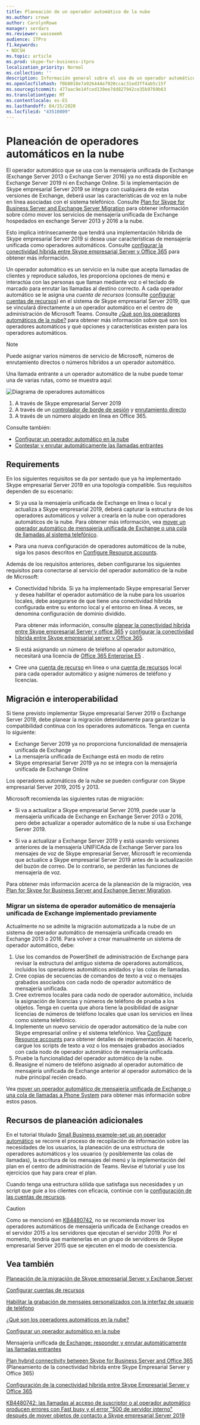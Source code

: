 ```yaml
---
title: Planeación de un operador automático de la nube
ms.author: crowe
author: CarolynRowe
manager: serdars
ms.reviewer: wasseemh
audience: ITPro
f1.keywords:
- NOCSH
ms.topic: article
ms.prod: skype-for-business-itpro
localization_priority: Normal
ms.collection: ''
description: Información general sobre el uso de un operador automático de la nube con Skype empresarial Server 2019
ms.openlocfilehash: f0b8018e7a926444e7920ccac31ed3ff4ab5c15f
ms.sourcegitcommit: 477aac9e14fced139ee7dd827942ce35b9769b63
ms.translationtype: MT
ms.contentlocale: es-ES
ms.lasthandoff: 04/15/2020
ms.locfileid: "43510809"
---
```

# <a name="plan-cloud-auto-attendants"></a>Planeación de operadores automáticos en la nube

El operador automático que se usa con la mensajería unificada de Exchange (Exchange Server 2013 o Exchange Server 2016) ya no está disponible en Exchange Server 2019 ni en Exchange Online. Si la implementación de Skype empresarial Server 2019 se integra con cualquiera de estas versiones de Exchange, deberá usar las características de voz en la nube en línea asociadas con el sistema telefónico. Consulte [Plan for Skype for Business Server and Exchange Server Migration](plan-um-migration.md) para obtener información sobre cómo mover los servicios de mensajería unificada de Exchange hospedados en exchange Server 2013 y 2016 a la nube.

Esto implica intrínsecamente que tendrá una implementación híbrida de Skype empresarial Server 2019 si desea usar características de mensajería unificada como operadores automáticos. Consulte [configurar la conectividad híbrida entre Skype empresarial Server y Office 365](configure-hybrid-connectivity.md) para obtener más información.

Un operador automático es un servicio en la nube que acepta llamadas de clientes y reproduce saludos, les proporciona opciones de menú e interactúa con las personas que llaman mediante voz o el teclado de marcado para enrutar las llamadas al destino correcto. A cada operador automático se le asigna una *cuenta de recursos* (consulte [configurar cuentas de recursos](configure-onprem-ra.md)) en el sistema de Skype empresarial Server 2019, que se vinculará directamente a un operador automático en el centro de administración de Microsoft Teams. Consulte [¿Qué son los operadores automáticos de la nube?](/SkypeForBusiness/what-is-phone-system-in-office-365/what-are-phone-system-auto-attendants.md) para obtener más información sobre qué son los operadores automáticos y qué opciones y características existen para los operadores automáticos.

> [!NOTE]
> Puede asignar varios números de servicio de Microsoft, números de enrutamiento directos o números híbridos a un operador automático.

Una llamada entrante a un operador automático de la nube puede tomar una de varias rutas, como se muestra aquí:

![Diagrama de operadores automáticos](../../SfBServer2019/media/AA-plan-concept.png)

1. A través de Skype empresarial Server 2019
2. A través de un [controlador de borde de sesión](/MicrosoftTeams/direct-routing-border-controllers.md) y [enrutamiento directo](/MicrosoftTeams/direct-routing-plan.md)
3. A través de un número alojado en línea en Office 365.

Consulte también:

- [Configurar un operador automático en la nube](/microsoftteams/create-a-phone-system-auto-attendant)
- [Contestar y enrutar automáticamente las llamadas entrantes](https://docs.microsoft.com/exchange/voice-mail-unified-messaging/automatically-answer-and-route-calls/automatically-answer-and-route-calls)

## <a name="requirements"></a>Requirements

En los siguientes requisitos se da por sentado que ya ha implementado Skype empresarial Server 2019 en una topología compatible.  Sus requisitos dependen de su escenario:

- Si ya usa la mensajería unificada de Exchange en línea o local y actualiza a Skype empresarial 2019, deberá capturar la estructura de los operadores automáticos y volver a crearla en la nube con operadores automáticos de la nube. Para obtener más información, vea [mover un operador automático de mensajería unificada de Exchange o una cola de llamadas al sistema telefónico](configure-onprem-ra.md#moving-an-exchange-um-auto-attendant-or-call-queue-to-phone-system).

- Para una nueva configuración de operadores automáticos de la nube, siga los pasos descritos en [Configure Resource accounts](configure-onprem-ra.md).

Además de los requisitos anteriores, deben configurarse los siguientes requisitos para conectarse al servicio del operador automático de la nube de Microsoft:

- Conectividad híbrida. Si ya ha implementado Skype empresarial Server y desea habilitar el operador automático de la nube para los usuarios locales, debe asegurarse de que tiene una conectividad híbrida configurada entre su entorno local y el entorno en línea. A veces, se denomina configuración de dominio dividido.

   Para obtener más información, consulte [planear la conectividad híbrida entre Skype empresarial Server y office 365](plan-hybrid-connectivity.md) y [configurar la conectividad híbrida entre Skype empresarial server y Office 365](configure-hybrid-connectivity.md).

- Si está asignando un número de teléfono al operador automático, necesitará una licencia de [Office 365 Enterprise E5](/skypeforbusiness/skype-for-business-and-microsoft-teams-add-on-licensing/license-options-based-on-your-plan/office-365-enterprise-e5-with-audio-conferencing) .
- Cree una [cuenta de recurso](/MicrosoftTeams/manage-resource-accounts.md) en línea o una [cuenta de recursos](configure-onprem-ra.md) local para cada operador automático y asigne números de teléfono y licencias. 

## <a name="migration-and-interoperability"></a>Migración e interoperabilidad

Si tiene previsto implementar Skype empresarial Server 2019 o Exchange Server 2019, debe planear la migración detenidamente para garantizar la compatibilidad continua con los operadores automáticos. Tenga en cuenta lo siguiente:

- Exchange Server 2019 ya no proporciona funcionalidad de mensajería unificada de Exchange
- La mensajería unificada de Exchange está en modo de retiro
- Skype empresarial Server 2019 ya no se integra con la mensajería unificada de Exchange Online

Los operadores automáticos de la nube se pueden configurar con Skype empresarial Server 2019, 2015 y 2013.

Microsoft recomienda las siguientes rutas de migración:

- Si va a actualizar a Skype empresarial Server 2019, puede usar la mensajería unificada de Exchange en Exchange Server 2013 o 2016, pero debe actualizar a operador automático de la nube si usa Exchange Server 2019.

- Si va a actualizar a Exchange Server 2019 y está usando versiones anteriores de la mensajería UNIFICAda de Exchange Server para los mensajes de voz de Skype empresarial Server, Microsoft le recomienda que actualice a Skype empresarial Server 2019 antes de la actualización del buzón de correo.  De lo contrario, se perderán las funciones de mensajería de voz.

Para obtener más información acerca de la planeación de la migración, vea [Plan for Skype for Business Server and Exchange Server Migration](plan-um-migration.md).

### <a name="migrating-a-previously-implemented-exchange-um-auto-attendant-system"></a>Migrar un sistema de operador automático de mensajería unificada de Exchange implementado previamente

Actualmente no se admite la migración automatizada a la nube de un sistema de operador automático de mensajería unificada creado en Exchange 2013 o 2016. Para volver a crear manualmente un sistema de operador automático, debe:

1. Use los comandos de PowerShell de administración de Exchange para revisar la estructura del antiguo sistema de operadores automáticos, incluidos los operadores automáticos anidados y las colas de llamadas.  
2. Cree copias de secuencias de comandos de texto a voz o mensajes grabados asociados con cada nodo de operador automático de mensajería unificada.
3. Cree extremos locales para cada nodo de operador automático, incluida la asignación de licencias y números de teléfono de prueba a los objetos. Tenga en cuenta que ahora tiene la posibilidad de asignar licencias de números de teléfono locales que usan los servicios en línea como sistema telefónico.
4. Implemente un nuevo servicio de operador automático de la nube con Skype empresarial online y el sistema telefónico. Vea [Configure Resource accounts](configure-onprem-ra.md) para obtener detalles de implementación. Al hacerlo, cargue los scripts de texto a voz o los mensajes grabados asociados con cada nodo de operador automático de mensajería unificada.
5. Pruebe la funcionalidad del operador automático de la nube.
6. Reasigne el número de teléfono asignado al operador automático de mensajería unificada de Exchange anterior al operador automático de la nube principal recién creado.

Vea [mover un operador automático de mensajería unificada de Exchange o una cola de llamadas a Phone System](configure-onprem-ra.md#moving-an-exchange-um-auto-attendant-or-call-queue-to-phone-system) para obtener más información sobre estos pasos.

## <a name="additional-planning-resources"></a>Recursos de planeación adicionales

En el tutorial titulado [Small Business example-set up an operador automático](/microsoftteams/tutorial-org-aa) se recorre el proceso de recopilación de información sobre las necesidades de los usuarios, la planeación de una estructura de operadores automáticos y los usuarios (y posiblemente las colas de llamadas), la escritura de los mensajes del menú y la implementación del plan en el centro de administración de Teams. Revise el tutorial y use los ejercicios que hay para crear el plan.

Cuando tenga una estructura sólida que satisfaga sus necesidades y un script que guíe a los clientes con eficacia, continúe con la [configuración de las cuentas de recursos](configure-onprem-ra.md).

> [!CAUTION]
> Como se mencionó en [KB4480742](https://support.microsoft.com/help/4480742/call-failures-and-500-server-internal-error-after-migration-to-2019), no se recomienda mover los operadores automáticos de mensajería unificada de Exchange creados en el servidor 2015 a los servidores que ejecutan el servidor 2019. Por el momento, tendría que mantenerlas en un grupo de servidores de Skype empresarial Server 2015 que se ejecuten en el modo de coexistencia.

## <a name="see-also"></a>Vea también

[Planeación de la migración de Skype empresarial Server y Exchange Server](plan-um-migration.md)

[Configurar cuentas de recursos](configure-onprem-ra.md)

[Habilitar la grabación de mensajes personalizados con la interfaz de usuario de teléfono](https://docs.microsoft.com/exchange/voice-mail-unified-messaging/greetings-announcements-menus-and-prompts/enable-custom-prompt-recording)

[¿Qué son los operadores automáticos en la nube?](/SkypeForBusiness/what-is-phone-system-in-office-365/what-are-phone-system-auto-attendants)

[Configurar un operador automático en la nube](/microsoftteams/create-a-phone-system-auto-attendant)

Mensajería unificada [de Exchange: responder y enrutar automáticamente las llamadas entrantes](https://docs.microsoft.com/exchange/voice-mail-unified-messaging/automatically-answer-and-route-calls/automatically-answer-and-route-calls)

[Plan hybrid connectivity between Skype for Business Server and Office 365](plan-hybrid-connectivity.md) (Planeamiento de la conectividad híbrida entre Skype Empresarial Server y Office 365)

[Configuración de la conectividad híbrida entre Skype Empresarial Server y Office 365](configure-hybrid-connectivity.md)

[KB4480742: las llamadas al acceso de suscriptor o al operador automático producen errores con Fast busy y el error "500 de servidor interno" después de mover objetos de contacto a Skype empresarial Server 2019](https://support.microsoft.com/help/4480742/call-failures-and-500-server-internal-error-after-migration-to-2019)

